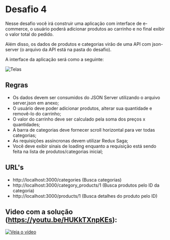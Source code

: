 # Desafio 4

Nesse desafio você irá construir uma aplicação com interface de e-commerce, o usuário poderá adicionar produtos ao carrinho e no final exibir o valor total do pedido.

Além disso, os dados de produtos e categorias virão de uma API com json-server (o arquivo da API está na pasta do desafio).

A interface da aplicação será como a seguinte:

![Telas](https://github.com/Rocketseat/bootcamp-react-native-desafio-04/blob/master/assets/screens.png)

## Regras

- Os dados devem ser consumidos do JSON Server utilizando o arquivo server.json em anexo;
- O usuário deve poder adicionar produtos, alterar sua quantidade e removê-lo do carrinho;
- O valor do carrinho deve ser calculado pela soma dos preços x quantidades;
- A barra de categorias deve fornecer scroll horizontal para ver todas categorias;
- As requisições assíncronas devem utilizar Redux Saga;
- Você deve exibir sinais de loading enquanto a requisição está sendo feita na lista de produtos/categorias inicial;

## URL's

- http://localhost:3000/categories (Busca categorias)
- http://localhost:3000/category_products/1 (Busca produtos pelo ID da categoria)
- http://localhost:3000/products/1 (Busca detalhes do produto pelo ID)

## Video com a solução (https://youtu.be/HUKkTXnpKEs):

[![Veja o vídeo](gommerce.png)](https://youtu.be/HUKkTXnpKEs)

